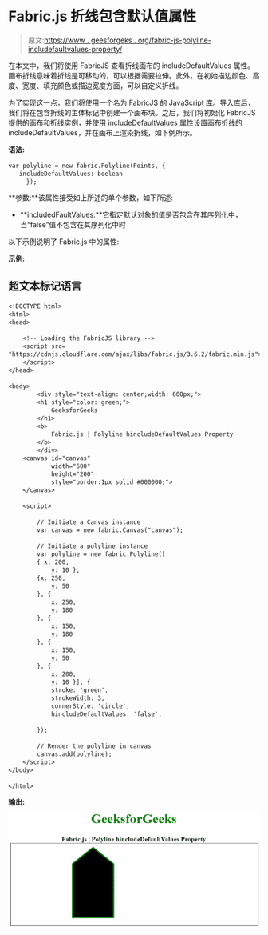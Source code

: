 # Fabric.js 折线包含默认值属性

> 原文:[https://www . geesforgeks . org/fabric-js-polyline-includefaultvalues-property/](https://www.geeksforgeeks.org/fabric-js-polyline-includedefaultvalues-property/)

在本文中，我们将使用 FabricJS 查看折线画布的 includeDefaultValues 属性。画布折线意味着折线是可移动的，可以根据需要拉伸。此外，在初始描边颜色、高度、宽度、填充颜色或描边宽度方面，可以自定义折线。

为了实现这一点，我们将使用一个名为 FabricJS 的 JavaScript 库。导入库后，我们将在包含折线的主体标记中创建一个画布块。之后，我们将初始化 FabricJS 提供的画布和折线实例，并使用 includeDefaultValues 属性设置画布折线的 includeDefaultValues，并在画布上渲染折线，如下例所示。

**语法:**

```
var polyline = new fabric.Polyline(Points, {  
   includeDefaultValues: boelean
     });  
```

**参数:**该属性接受如上所述的单个参数，如下所述:

*   **includedFaultValues:**它指定默认对象的值是否包含在其序列化中，当“false”值不包含在其序列化中时

以下示例说明了 Fabric.js 中的属性:

**示例:**

## 超文本标记语言

```
<!DOCTYPE html> 
<html> 
<head> 

    <!-- Loading the FabricJS library -->
    <script src= 
"https://cdnjs.cloudflare.com/ajax/libs/fabric.js/3.6.2/fabric.min.js"> 
    </script> 
</head> 

<body> 
        <div style="text-align: center;width: 600px;"> 
        <h1 style="color: green;"> 
            GeeksforGeeks 
        </h1> 
        <b> 
            Fabric.js | Polyline hincludeDefaultValues Property 
        </b> 
        </div> 
    <canvas id="canvas"
            width="600"
            height="200"
            style="border:1px solid #000000;"> 
    </canvas> 

    <script> 

        // Initiate a Canvas instance 
        var canvas = new fabric.Canvas("canvas"); 

        // Initiate a polyline instance 
        var polyline = new fabric.Polyline([ 
        { x: 200, 
            y: 10 }, 
        {x: 250, 
            y: 50 
        }, { 
            x: 250, 
            y: 180 
        }, { 
            x: 150, 
            y: 180 
        }, { 
            x: 150, 
            y: 50 
        }, { 
            x: 200, 
            y: 10 }], { 
            stroke: 'green',  
            strokeWidth: 3,  
            cornerStyle: 'circle',  
            hincludeDefaultValues: 'false',

        }); 

        // Render the polyline in canvas 
        canvas.add(polyline); 
    </script> 
</body> 

</html>
```

**输出:**

![](img/6ba38c700b2878b1640aff5abe77df70.png)